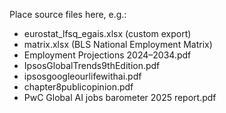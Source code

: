 Place source files here, e.g.:
- eurostat_lfsq_egais.xlsx (custom export)
- matrix.xlsx (BLS National Employment Matrix)
- Employment Projections 2024–2034.pdf
- IpsosGlobalTrends9thEdition.pdf
- ipsosgoogleourlifewithai.pdf
- chapter8publicopinion.pdf
- PwC Global AI jobs barometer 2025 report.pdf
